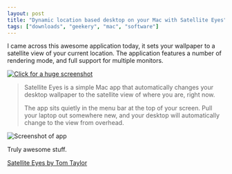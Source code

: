 ```yaml
---
layout: post
title: "Dynamic location based desktop on your Mac with Satellite Eyes"
tags: ["downloads", "geekery", "mac", "software"]
---
```

I came across this awesome application today, it sets your wallpaper to a satellite view of your current location. The application features a number of rendering mode, and full support for multiple monitors.

<!-- more -->

<a href="http://uk.omg.li/HWGj" target="_blank">
    <img src="http://f.cl.ly/items/121K3s21313o0f270S1l/ss_preview.png" alt="Click for a huge screenshot" />
</a>

> Satellite Eyes is a simple Mac app that automatically changes your desktop wallpaper to the satellite view of where you are, right now.
>
>The app sits quietly in the menu bar at the top of your screen. Pull your laptop out somewhere new, and your desktop will automatically change to the view from overhead.

![Screenshot of app](http://f.cl.ly/items/461b33341K2k0m0b2F3g/by%20default%202012-06-20%20at%2010.58.22.png)

Truly awesome stuff.

[Satellite Eyes by Tom Taylor](http://satelliteeyes.tomtaylor.co.uk/)
